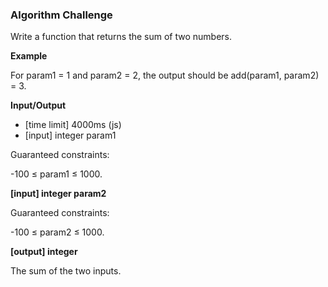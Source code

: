 ### Algorithm Challenge

Write a function that returns the sum of two numbers.

**Example**

For param1 = 1 and param2 = 2, the output should be
add(param1, param2) = 3.

**Input/Output**

- [time limit] 4000ms (js)
- [input] integer param1

Guaranteed constraints:

-100 ≤ param1 ≤ 1000.

**[input] integer param2**

Guaranteed constraints:

-100 ≤ param2 ≤ 1000.

**[output] integer**

The sum of the two inputs.
